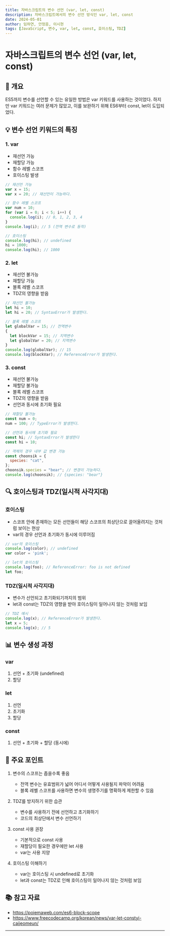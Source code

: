 ```yaml
---
title: 자바스크립트의 변수 선언 (var, let, const)
description: 자바스크립트에서의 변수 선언 방식인 var, let, const
date: 2024-05-01
author: 임하연, 안정음, 이시현
tags: [JavaScript, 변수, var, let, const, 호이스팅, TDZ]
---
```


# 자바스크립트의 변수 선언 (var, let, const)

## 📝 개요

ES5까지 변수를 선언할 수 있는 유일한 방법은 var 키워드를 사용하는 것이었다. 하지만 var 키워드는 여러 문제가 많았고, 이를 보완하기 위해 ES6부터 const, let이 도입되었다.

## 💡 변수 선언 키워드의 특징

### 1. var

- 재선언 가능
- 재할당 가능
- 함수 레벨 스코프
- 호이스팅 발생

```js
// 재선언 가능
var x = 15;
var x = 20; // 재선언이 가능하다.

// 함수 레벨 스코프
var num = 10;
for (var i = 0; i < 5; i++) {
  console.log(i); // 0, 1, 2, 3, 4
}
console.log(i); // 5 (전역 변수로 동작)

// 호이스팅
console.log(hi); // undefined
hi = 1000;
console.log(hi); // 1000
```

### 2. let

- 재선언 불가능
- 재할당 가능
- 블록 레벨 스코프
- TDZ의 영향을 받음

```js
// 재선언 불가능
let hi = 10;
let hi = 20; // SyntaxError가 발생한다.

// 블록 레벨 스코프
let globalVar = 15; // 전역변수
{
  let blockVar = 15; // 지역변수
  let globalVar = 20; // 지역변수
}
console.log(globalVar); // 15
console.log(blockVar); // ReferenceError가 발생한다.
```

### 3. const

- 재선언 불가능
- 재할당 불가능
- 블록 레벨 스코프
- TDZ의 영향을 받음
- 선언과 동시에 초기화 필요

```js
// 재할당 불가능
const num = 0;
num = 100; // TypeError가 발생한다.

// 선언과 동시에 초기화 필요
const hi; // SyntaxError가 발생한다
const hi = 10;

// 객체의 경우 내부 값 변경 가능
const choonsik = {
  species: "cat",
};
choonsik.species = "bear"; // 변경이 가능하다.
console.log(choonsik); // {species: "bear"}
```

## 🔍 호이스팅과 TDZ(일시적 사각지대)

### 호이스팅

- 스코프 안에 존재하는 모든 선언들이 해당 스코프의 최상단으로 끌어올려지는 것처럼 보이는 현상
- var의 경우 선언과 초기화가 동시에 이루어짐

```js
// var의 호이스팅
console.log(color); // undefined
var color = 'pink';

// let의 호이스팅
console.log(foo); // ReferenceError: foo is not defined
let foo;
```

### TDZ(일시적 사각지대)

- 변수가 선언되고 초기화되기까지의 범위
- let과 const는 TDZ의 영향을 받아 호이스팅이 일어나지 않는 것처럼 보임

```js
// TDZ 예시
console.log(x); // ReferenceError가 발생한다.
let x = 5;
console.log(x); // 5
```

## 📊 변수 생성 과정

### var

1. 선언 + 초기화 (undefined)
2. 할당

### let

1. 선언
2. 초기화
3. 할당

### const

1. 선언 + 초기화 + 할당 (동시에)

## 🤔 주요 포인트

1. 변수의 스코프는 좁을수록 좋음

   - 전역 변수는 유효범위가 넓어 어디서 어떻게 사용될지 파악이 어려움
   - 블록 레벨 스코프를 사용하면 변수의 생명주기를 명확하게 제한할 수 있음

2. TDZ를 방지하기 위한 습관

   - 변수를 사용하기 전에 선언하고 초기화하기
   - 코드의 최상단에서 변수 선언하기

3. const 사용 권장

   - 기본적으로 const 사용
   - 재할당이 필요한 경우에만 let 사용
   - var는 사용 지양

4. 호이스팅 이해하기
   - var는 호이스팅 시 undefined로 초기화
   - let과 const는 TDZ로 인해 호이스팅이 일어나지 않는 것처럼 보임

## 📚 참고 자료

- https://poiemaweb.com/es6-block-scope
- https://www.freecodecamp.org/korean/news/var-let-constyi-caijeomeun/

---
